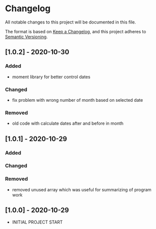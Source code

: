 # Changelog

All notable changes to this project will be documented in this file.

The format is based on [Keep a Changelog](https://keepachangelog.com/en/1.0.0/),
and this project adheres to [Semantic Versioning](https://semver.org/spec/v2.0.0.html).

## [1.0.2] - 2020-10-30

### Added

- moment library for better control dates

### Changed

- fix problem with wrong number of month based on selected date

### Removed

- old code with calculate dates after and before in month

## [1.0.1] - 2020-10-29

### Added

### Changed

### Removed

- removed unused array which was useful for summarizing of program work

## [1.0.0] - 2020-10-29

- INITIAL PROJECT START
